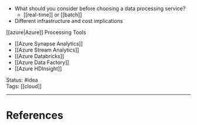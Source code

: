 - What should you consider before choosing a data processing service? 
	- [[real-time]] or [[batch]]
- ﻿﻿Different infrastructure and cost implications

[[azure|Azure]] Processing Tools
- [[Azure Synapse Analytics]]
- [[Azure Stream Analytics]]
- [[Azure Databricks]]
- [[Azure Data Factory]]
- [[Azure HDInsight]]

Status: #idea  
Tags: [[cloud]]  

---
# References